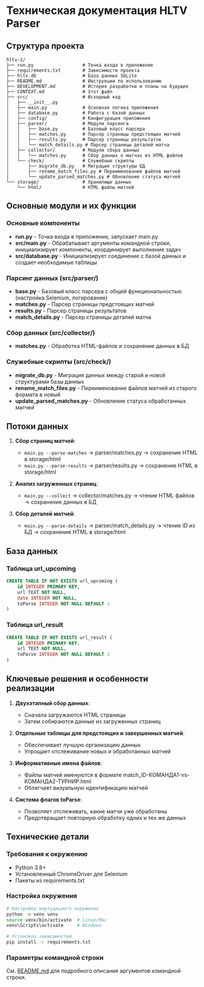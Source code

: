 # Техническая документация HLTV Parser

## Структура проекта

```
hltv-2/
├── run.py                  # Точка входа в приложение
├── requirements.txt        # Зависимости проекта
├── hltv.db                 # База данных SQLite
├── README.md               # Инструкции по использованию
├── DEVELOPMENT.md          # История разработки и планы на будущее
├── CONTEXT.md              # Этот файл
├── src/                    # Исходный код
│   ├── __init__.py
│   ├── main.py             # Основная логика приложения
│   ├── database.py         # Работа с базой данных
│   ├── config/             # Конфигурация приложения
│   ├── parser/             # Модули парсинга
│   │   ├── base.py         # Базовый класс парсера
│   │   ├── matches.py      # Парсер страницы предстоящих матчей
│   │   ├── results.py      # Парсер страницы результатов
│   │   └── match_details.py # Парсер страницы деталей матча
│   ├── collector/          # Модули сбора данных
│   │   └── matches.py      # Сбор данных о матчах из HTML файлов
│   └── check/              # Служебные скрипты
│       ├── migrate_db.py   # Миграция структуры БД
│       ├── rename_match_files.py # Переименование файлов матчей
│       └── update_parsed_matches.py # Обновление статуса матчей
└── storage/                # Хранилище данных
    └── html/               # HTML файлы матчей
```

## Основные модули и их функции

### Основные компоненты

- **run.py** - Точка входа в приложение, запускает main.py
- **src/main.py** - Обрабатывает аргументы командной строки, инициализирует компоненты, координирует выполнение задач
- **src/database.py** - Инициализирует соединение с базой данных и создает необходимые таблицы

### Парсинг данных (src/parser/)

- **base.py** - Базовый класс парсера с общей функциональностью (настройка Selenium, логирование)
- **matches.py** - Парсер страницы предстоящих матчей
- **results.py** - Парсер страницы результатов
- **match_details.py** - Парсер страницы деталей матча

### Сбор данных (src/collector/)

- **matches.py** - Обработка HTML-файлов и сохранение данных в БД

### Служебные скрипты (src/check/)

- **migrate_db.py** - Миграция данных между старой и новой структурами базы данных
- **rename_match_files.py** - Переименование файлов матчей из старого формата в новый
- **update_parsed_matches.py** - Обновление статуса обработанных матчей

## Потоки данных

1. **Сбор страниц матчей**:

   - `main.py --parse-matches` → parser/matches.py → сохранение HTML в storage/html
   - `main.py --parse-results` → parser/results.py → сохранение HTML в storage/html

2. **Анализ загруженных страниц**:

   - `main.py --collect` → collector/matches.py → чтение HTML файлов → сохранение данных в БД

3. **Сбор деталей матчей**:
   - `main.py --parse-details` → parser/match_details.py → чтение ID из БД → сохранение HTML в storage/html

## База данных

### Таблица url_upcoming

```sql
CREATE TABLE IF NOT EXISTS url_upcoming (
    id INTEGER PRIMARY KEY,
    url TEXT NOT NULL,
    date INTEGER NOT NULL,
    toParse INTEGER NOT NULL DEFAULT 1
)
```

### Таблица url_result

```sql
CREATE TABLE IF NOT EXISTS url_result (
    id INTEGER PRIMARY KEY,
    url TEXT NOT NULL,
    toParse INTEGER NOT NULL DEFAULT 1
)
```

## Ключевые решения и особенности реализации

1. **Двухэтапный сбор данных**:

   - Сначала загружаются HTML страницы
   - Затем собираются данные из загруженных страниц

2. **Отдельные таблицы для предстоящих и завершенных матчей**:

   - Обеспечивает лучшую организацию данных
   - Упрощает отслеживание новых и обработанных матчей

3. **Информативные имена файлов**:

   - Файлы матчей именуются в формате match_ID-КОМАНДА1-vs-КОМАНДА2-ТУРНИР.html
   - Облегчает визуальную идентификацию матчей

4. **Система флагов toParse**:
   - Позволяет отслеживать, какие матчи уже обработаны
   - Предотвращает повторную обработку одних и тех же данных

## Технические детали

### Требования к окружению

- Python 3.8+
- Установленный ChromeDriver для Selenium
- Пакеты из requirements.txt

### Настройка окружения

```bash
# Настройка виртуального окружения
python -m venv venv
source venv/bin/activate  # Linux/Mac
venv\Scripts\activate     # Windows

# Установка зависимостей
pip install -r requirements.txt
```

### Параметры командной строки

См. [README.md](README.md) для подробного описания аргументов командной строки.
